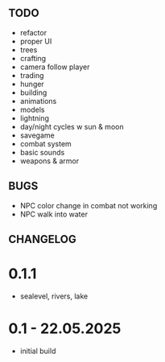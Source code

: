 ##  TODO

- refactor
- proper UI
- trees
- crafting
- camera follow player
- trading
- hunger
- building
- animations
- models
- lightning
- day/night cycles w sun & moon
- savegame
- combat system
- basic sounds
- weapons & armor

## BUGS

- NPC color change in combat not working
- NPC walk into water

## CHANGELOG

# 0.1.1

- sealevel, rivers, lake

# 0.1 - 22.05.2025

- initial build